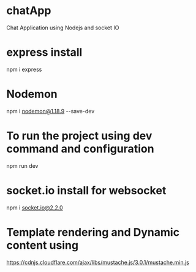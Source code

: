# chatApp
Chat Application using Nodejs and socket IO

# express install

npm i express

# Nodemon

npm i nodemon@1.18.9 --save-dev

# To run the project using dev command and configuration

npm run dev

# socket.io install for websocket

npm i socket.io@2.2.0

# Template rendering and Dynamic content using 

https://cdnjs.cloudflare.com/ajax/libs/mustache.js/3.0.1/mustache.min.js